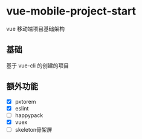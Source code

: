 # vue-mobile-project-start
vue 移动端项目基础架构

## 基础
基于 vue-cli 的创建的项目

## 额外功能
- [x] pxtorem
- [x] eslint
- [ ] happypack
- [x] vuex
- [ ] skeleton骨架屏
